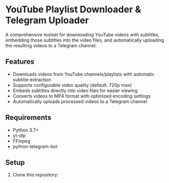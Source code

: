 # YouTube Playlist Downloader & Telegram Uploader

A comprehensive toolset for downloading YouTube videos with subtitles, embedding those subtitles into the video files, and automatically uploading the resulting videos to a Telegram channel.

## Features

- Downloads videos from YouTube channels/playlists with automatic subtitle extraction
- Supports configurable video quality (default: 720p max)
- Embeds subtitles directly into video files for easier viewing
- Converts videos to MP4 format with optimized encoding settings
- Automatically uploads processed videos to a Telegram channel

## Requirements

- Python 3.7+
- yt-dlp
- FFmpeg
- python-telegram-bot

## Setup

1. Clone this repository:
   